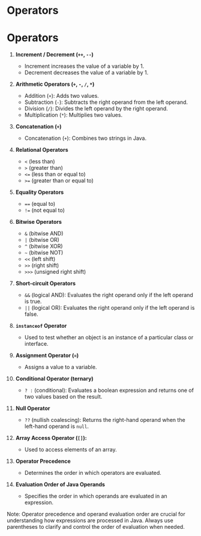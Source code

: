 # Operators

# Operators

1. **Increment / Decrement (`++`, `--`)**
    - Increment increases the value of a variable by 1.
    - Decrement decreases the value of a variable by 1.

2. **Arithmetic Operators (`+`, `-`, `/`, `*`)**
    - Addition (`+`): Adds two values.
    - Subtraction (`-`): Subtracts the right operand from the left operand.
    - Division (`/`): Divides the left operand by the right operand.
    - Multiplication (`*`): Multiplies two values.

3. **Concatenation (`+`)**
    - Concatenation (`+`): Combines two strings in Java.

4. **Relational Operators**
    - `<` (less than)
    - `>` (greater than)
    - `<=` (less than or equal to)
    - `>=` (greater than or equal to)

5. **Equality Operators**
    - `==` (equal to)
    - `!=` (not equal to)

6. **Bitwise Operators**
    - `&` (bitwise AND)
    - `|` (bitwise OR)
    - `^` (bitwise XOR)
    - `~` (bitwise NOT)
    - `<<` (left shift)
    - `>>` (right shift)
    - `>>>` (unsigned right shift)

7. **Short-circuit Operators**
    - `&&` (logical AND): Evaluates the right operand only if the left operand is true.
    - `||` (logical OR): Evaluates the right operand only if the left operand is false.

8. **`instanceof` Operator**
    - Used to test whether an object is an instance of a particular class or interface.

9. **Assignment Operator (`=`)**
    - Assigns a value to a variable.

10. **Conditional Operator (ternary)**
    - `? :` (conditional): Evaluates a boolean expression and returns one of two values based on the result.

11. **Null Operator**
    - `??` (nullish coalescing): Returns the right-hand operand when the left-hand operand is `null`.

12. **Array Access Operator (`[]`):**
    - Used to access elements of an array.

13. **Operator Precedence**
    - Determines the order in which operators are evaluated.

14. **Evaluation Order of Java Operands**
    - Specifies the order in which operands are evaluated in an expression.

Note: Operator precedence and operand evaluation order are crucial for understanding how expressions are processed in
Java. Always use parentheses to clarify and control the order of evaluation when needed.
